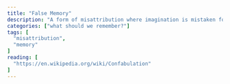 ```yaml
---
title: "False Memory"
description: "A form of misattribution where imagination is mistaken for a memory."
categories: ["what should we remember?"]
tags: [
  "misattribution",
  "memory"
]
reading: [
  "https://en.wikipedia.org/wiki/Confabulation"
]
---
```


